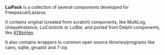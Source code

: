 **LuiPack** is a collection of several components developed for Freepascal/Lazarus.

It contains original (created from scratch) components, like MultiLog, UniqueInstance, LuiControls or LuiBar, and ported from Delphi components, like [ATBinHex](ATBinHex.md).

It also contains wrappers to common open source libraries/programs like cairo, sqlite, gnuplot and 7-zip
